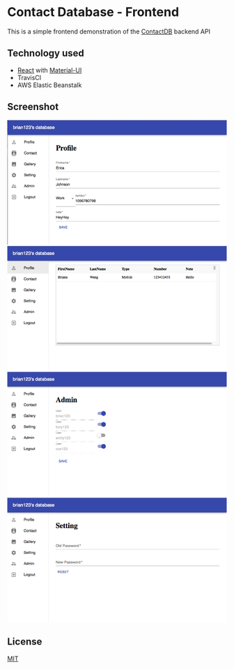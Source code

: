 # Contact Database - Frontend
This is a simple frontend demonstration of the [ContactDB](https://github.com/myeung19/ContactDB-API) backend API

## Technology used
- [React](https://github.com/facebook/react) with [Material-UI](https://github.com/mui-org/material-ui)
- TravisCI
- AWS Elastic Beanstalk

## Screenshot
![](./images/profile.png)
![](./images/contacts.png)
![](./images/admin.png)
![](./images/setting.png)

## License
[MIT](./LICENSE)
